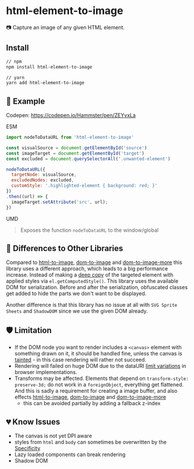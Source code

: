 # html-element-to-image
📷 Capture an image of any given HTML element.

## Install

```bash
// npm
npm install html-element-to-image

// yarn
yarn add html-element-to-image
```

## 📖 Example

Codepen: https://codepen.io/Hammster/pen/ZEYvxLa

ESM
```js
import nodeToDataURL from 'html-element-to-image'

const visualSource = document.getElementById('source')
const imageTarget = document.getElementById('target')
const excluded = document.querySelectorAll('.unwanted-element')

nodeToDataURL({
  targetNode: visualSource,
  excludedNodes: excluded,
  customStyle: '.highlighted-element { background: red; }'
})
.then((url) => {
  imageTarget.setAttribute('src', url);
})
```

UMD
> Exposes the function `nodeToDataURL` to the window/global

## 🔬 Differences to Other Libraries

Compared to [html-to-image](https://github.com/bubkoo/html-to-image), [dom-to-image](https://github.com/tsayen/dom-to-image) and [dom-to-image-more](https://github.com/1904labs/dom-to-image-more) this library uses a different approach, which leads to a big performance increase. Instead of making a [deep copy](https://en.wikipedia.org/wiki/Object_copying#Deep_copy) of the targeted element with applied styles via `el.getComputedStyle()`. This library uses the available DOM for serialization. Before and after the serialization, obfuscated classes get added to hide the parts we don't want to be displayed.

Another difference is that this library has no issue at all with `SVG Sprite Sheets` and `ShadowDOM` since we use the given DOM already.

<!---
## ⏰ Little Benchmark

| Node count | html-element-to-image | html-to-image | html-element-to-image |
| -------- | :----- | :----- | :-----
| 1 Node   | 0001ms | 0001ms | 0001ms
| 10 Nodes | 0001ms | 0001ms | 0001ms
| 100 Node | 0001ms | 0001ms | 0001ms
-->

## 🛡️ Limitation

- If the DOM node you want to render includes a `<canvas>` element with something drawn on it, it should be handled fine, unless the canvas is [tainted](https://developer.mozilla.org/en-US/docs/Web/HTML/CORS_enabled_image) - in this case rendering will rather not succeed.
- Rendering will failed on huge DOM due to the dataURI [limit variations](https://stackoverflow.com/questions/695151/data-protocol-url-size-limitations/41755526#41755526) in browser implementations.
- Transforms may be affected. Elements that depend on `transform-style: preserve-3d;` do not work in a `foreignObject`, everything get flattened. And this is sadly a requirement for creating a image buffer, and also effects [html-to-image](https://github.com/bubkoo/html-to-image), [dom-to-image](https://github.com/tsayen/dom-to-image) and [dom-to-image-more](https://github.com/1904labs/dom-to-image-more)
  - this can be avoided partially by adding a fallback z-index

## 💔 Know Issues

- The canvas is not yet DPI aware
- styles from `html` and `body` can sometimes be overwritten by the [Specificity](https://developer.mozilla.org/en-US/docs/Web/CSS/Specificity)
- Lazy loaded components can break rendering
- Shadow DOM

